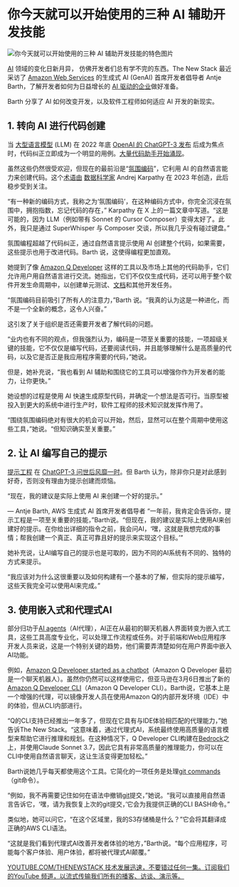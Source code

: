 # 你今天就可以开始使用的三种 AI 辅助开发技能

![你今天就可以开始使用的三种 AI 辅助开发技能的特色图片](https://cdn.thenewstack.io/media/2025/04/be67445e-aws-ai-developer-skills-use-1024x578.jpg)

[AI](https://thenewstack.io/ai/) 领域的变化日新月异， 仿佛开发者们总有学不完的东西。The New Stack 最近采访了 [Amazon Web Services](https://aws.amazon.com/?utm_content=inline+mention) 的生成式 AI (GenAI) 首席开发者倡导者 Antje Barth，了解开发者如何为日益增长的 [AI 驱动的企业](https://thenewstack.io/how-ai-agents-are-starting-to-automate-the-enterprise/)做好准备。

Barth 分享了 AI 如何改变开发，以及软件工程师如何适应 AI 开发的新现实。

## 1. 转向 AI 进行代码创建

当 [大型语言模型](https://thenewstack.io/llm/) (LLM) 在 2022 年底 [OpenAI 的 ChatGPT-3 发布](https://thenewstack.io/just-out-of-the-box-chatgpt-causing-waves-of-talk-concern/) 后成为焦点时，代码纠正立即成为一个明显的用例。[大量代码助手开始涌现](https://thenewstack.io/what-are-ai-code-assistants-and-how-should-you-use-them/)。

虽然这些仍然很受欢迎，但现在的最前沿是“[氛围编码](https://thenewstack.io/vibe-coding-where-everyone-can-speak-computer-programming/)”，它利用 AI 的自然语言能力来创建代码。这个[术语由](https://x.com/karpathy/status/1886192184808149383?ref_src=twsrc%5Etfw%7Ctwcamp%5Etweetembed%7Ctwterm%5E1886192184808149383%7Ctwgr%5Eb693bc66e22eeb798ec744f69374aeea4cab7926%7Ctwcon%5Es1_&ref_url=https%3A%2F%2Fthenewstack.io%2Fvibe-coding-where-everyone-can-speak-computer-programming%2F) [数据科学家](https://roadmap.sh/ai-data-scientist) Andrej Karpathy 在 2023 年创造，此后稳步受到关注。

“有一种新的编码方式，我称之为‘氛围编码’，在这种编码方式中，你完全沉浸在氛围中，拥抱指数，忘记代码的存在，” Karpathy 在 X 上的一篇文章中写道。“这是可能的，因为 LLM（例如带有 Sonnet 的 Cursor Composer）变得太好了。此外，我只是通过 SuperWhisper 与 Composer 交谈，所以我几乎没有碰过键盘。”

氛围编程超越了代码纠正，通过自然语言提示使用 AI 创建整个代码，如果需要，这些提示也用于改进代码。Barth 说，这使得编程更加直观。

她提到了像 [Amazon Q ](https://thenewstack.io/amazon-q-developer-now-handles-your-entire-code-pipeline/)[Developer](https://thenewstack.io/amazon-q-developer-now-handles-your-entire-code-pipeline/) 这样的工具以及市场上其他的代码助手，它们允许用户用自然语言进行交流。她指出，它们不仅仅生成代码，还可以用于整个软件开发生命周期中，以创建单元测试、[文档](https://thenewstack.io/code-in-context-how-ai-can-help-improve-our-documentation/)和其他开发任务。

“氛围编码目前吸引了所有人的注意力，”Barth 说。“我真的认为这是一种进化，而不是一个全新的概念，这令人兴奋。”

这引发了关于组织是否还需要开发者了解代码的问题。

“业内也有不同的观点，但我强烈认为，编码是一项至关重要的技能，一项超级关键的技能，它不仅仅是编写代码，还要阅读代码，并且能够理解什么是高质量的代码，以及它是否正是我应用程序需要的代码，”她说。

但是，她补充说，“我也看到 AI 辅助和围绕它的工具可以增强你作为开发者的能力，让你更快。”

她设想的过程是使用 AI 快速生成原型代码，并确定一个想法是否可行。当原型被投入到更大的系统中进行生产时，软件工程师的技术知识就发挥作用了。

“围绕氛围编码绝对有很大的机会可以开始，然后，显然可以在整个周期中使用这些工具，”她说。“但知识确实至关重要。”

## 2. 让 AI 编写自己的提示

[提示工程](https://thenewstack.io/developer-tips-in-ai-prompt-engineering/) 在 [ChatGPT-3 问世后风靡一时](https://thenewstack.io/how-will-generative-ai-change-the-tech-job-market/)。但 Barth 认为，除非你只是对此感到好奇，否则没有理由为提示创建而烦恼。

“现在，我的建议是实际上使用 AI 来创建一个好的提示。”

— Antje Barth, AWS 生成式 AI 首席开发者倡导者
“一年前，我肯定会告诉你，提示工程是一项至关重要的技能，”Barth说。“但现在，我的建议是实际上使用AI来创建好的提示。在你给出详细的指令之前，我会问AI，‘嘿，这就是我想完成的事情；帮我创建一个真正、真正可靠且好的提示来实现这个目标。’”

她补充说，让AI编写自己的提示也是可取的，因为不同的AI系统有不同的、独特的方式来提示。

“我应该对为什么这很重要以及如何构建有一个基本的了解，但实际的提示编写，这些天我完全可以使用AI来完成。”

## 3. 使用嵌入式和代理式AI

部分归功于[AI agents](https://thenewstack.io/ai-agents/)（AI代理），AI正在从最初的聊天机器人界面转变为嵌入式工具，这些工具高度专业化，可以处理工作流程或任务。对于前端和Web应用程序开发人员来说，这是一个特别关键的趋势，他们需要弄清楚如何在用户界面中嵌入AI功能。

例如，[Amazon Q Developer started as a chatbot](https://aws.amazon.com/blogs/devops/aws-chatbot-is-now-named-amazon-q-developer/)（Amazon Q Developer 最初是一个聊天机器人）。虽然你仍然可以这样使用它，但亚马逊在3月6日推出了新的[Amazon Q Developer CLI](https://aws.amazon.com/blogs/devops/introducing-the-enhanced-command-line-interface-in-amazon-q-developer/)（Amazon Q Developer CLI）。Barth说，它基本上是一个增强的代理，可以镜像开发人员在使用Amazon Q的内部开发环境（IDE）中的体验，但从CLI内部进行。

“Q的CLI支持已经推出一年多了，但现在它具有与IDE体验相匹配的代理能力，”她告诉The New Stack。“这意味着，通过代理式AI，系统最终使用高质量的语言模型来帮助它进行推理和规划。在这种情况下，Q Developer CLI构建在[Bedrock](https://thenewstack.io/amazons-bedrock-can-now-check-ai-for-hallucinations/)之上，并使用Claude Sonnet 3.7，因此它具有非常高质量的推理能力，你可以在CLI中使用自然语言聊天，这让生活变得更加轻松。”

Barth说她几乎每天都使用这个工具。它简化的一项任务是处理[git commands](https://git-scm.com/docs)（git命令）。

“例如，我不再需要记住如何在语法中撤销[git](https://thenewstack.io/tutorial-git-for-absolutely-everyone/)提交，”她说。“我可以直接用自然语言告诉它，‘嘿，请为我恢复上次的git提交，’它会为我提供正确的CLI BASH命令。”

类似地，她可以问它，“在这个区域里，我的S3存储桶是什么？”它会将其翻译成正确的AWS CLI语法。

“这就是我们看到代理式AI改善开发者体验的地方，”Barth说。“每个应用程序，可能每个客户体验、用户体验，都将被代理式AI颠覆。”

[
YOUTUBE.COM/THENEWSTACK
技术发展迅速，不要错过任何一集。订阅我们的YouTube
频道，以流式传输我们所有的播客、访谈、演示等。
](https://youtube.com/thenewstack?sub_confirmation=1)